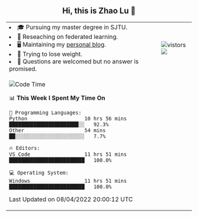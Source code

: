 <h2 align="center"> Hi, this is Zhao Lu 👋</h2>

<table style="overflow:hidden;">
    <tr> 
        <td>
            <li>🎓 Pursuing my master degree in SJTU.</li>
            <li>🌱 Reseaching on federated learning.</li>
            <li>🖥️ Maintaining my <a href="https://ifarewell.xyz">personal blog</a>.</li>
            <li>💪 Trying to lose weight.</li>
            <li>💬 Questions are welcomed but no answer is promised.</li> 
        </td>
        <td>
            <img src="https://visitor-badge.glitch.me/badge?page_id=ifarewell" alt="vistors" />
        <br>
          <img src="https://github-readme-stats.vercel.app/api?username=ifarewell&theme=graywhite&hide=prs,contribs&show_icons=true&hide_border=true&icon_color=CE1D2D&text_color=718096&bg_color=ffffff&hide_title=true" />
        </td>
    </tr>
    <tr>
        <td colspan="2">
            
<!--START_SECTION:waka-->
![Code Time](http://img.shields.io/badge/Code%20Time-135%20hrs%2010%20mins-blue)

📊 **This Week I Spent My Time On** 

```text
💬 Programming Languages: 
Python                   10 hrs 56 mins      ███████████████████████░░   92.3% 
Other                    54 mins             ██░░░░░░░░░░░░░░░░░░░░░░░   7.7%

🔥 Editors: 
VS Code                  11 hrs 51 mins      █████████████████████████   100.0%

💻 Operating System: 
Windows                  11 hrs 51 mins      █████████████████████████   100.0%

```


 Last Updated on 08/04/2022 20:00:12 UTC
<!--END_SECTION:waka-->
            
</td></tr>
</table>

